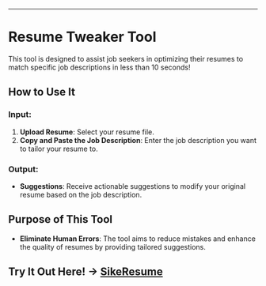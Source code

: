 


---------------------------------------------------------------------------------------------------------------------------------------------
#  Resume Tweaker Tool

This tool is designed to assist job seekers in optimizing their resumes to match specific job descriptions in less than 10 seconds!

## How to Use It

### Input:
1. **Upload Resume**: Select your resume file.
2. **Copy and Paste the Job Description**: Enter the job description you want to tailor your resume to.

### Output:
- **Suggestions**: Receive actionable suggestions to modify your original resume based on the job description.

## Purpose of This Tool
- **Eliminate Human Errors**: The tool aims to reduce mistakes and enhance the quality of resumes by providing tailored suggestions.

## Try It Out Here! -> [SikeResume](https://sikeresume.streamlit.app/)

